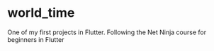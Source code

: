 # world_time
One of my first projects in Flutter. Following the Net Ninja course for beginners in Flutter
